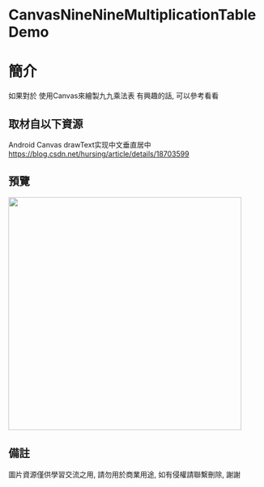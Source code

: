 # CanvasNineNineMultiplicationTableDemo

簡介
==================================
如果對於 使用Canvas來繪製九九乘法表 有興趣的話, 可以參考看看                                   

取材自以下資源
--------
Android Canvas drawText实现中文垂直居中                                                                 
https://blog.csdn.net/hursing/article/details/18703599
                          
預覽
--------
<p align="left">
  <img src="https://i.imgur.com/gVAcwfx.jpg" width="460"/>
</p> 

備註
--------
圖片資源僅供學習交流之用, 請勿用於商業用途, 如有侵權請聯繫刪除, 謝謝
